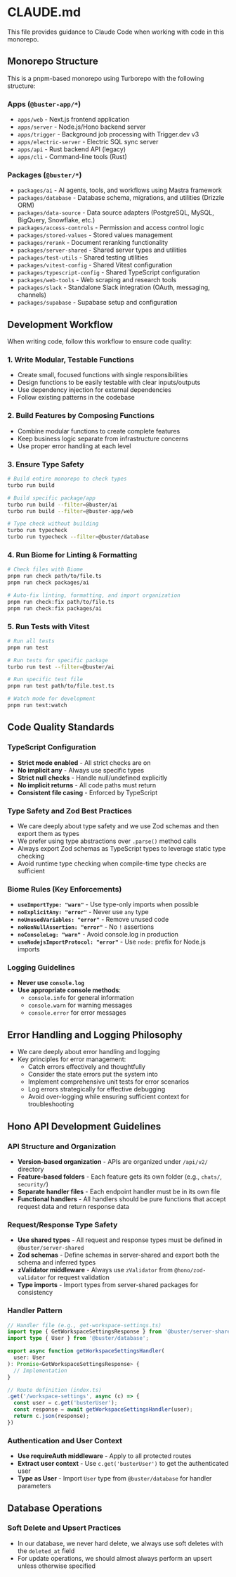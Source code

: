 # CLAUDE.md

This file provides guidance to Claude Code when working with code in this monorepo.

## Monorepo Structure

This is a pnpm-based monorepo using Turborepo with the following structure:

### Apps (`@buster-app/*`)
- `apps/web` - Next.js frontend application
- `apps/server` - Node.js/Hono backend server  
- `apps/trigger` - Background job processing with Trigger.dev v3
- `apps/electric-server` - Electric SQL sync server
- `apps/api` - Rust backend API (legacy)
- `apps/cli` - Command-line tools (Rust)

### Packages (`@buster/*`)
- `packages/ai` - AI agents, tools, and workflows using Mastra framework
- `packages/database` - Database schema, migrations, and utilities (Drizzle ORM)
- `packages/data-source` - Data source adapters (PostgreSQL, MySQL, BigQuery, Snowflake, etc.)
- `packages/access-controls` - Permission and access control logic
- `packages/stored-values` - Stored values management
- `packages/rerank` - Document reranking functionality
- `packages/server-shared` - Shared server types and utilities
- `packages/test-utils` - Shared testing utilities
- `packages/vitest-config` - Shared Vitest configuration
- `packages/typescript-config` - Shared TypeScript configuration
- `packages/web-tools` - Web scraping and research tools
- `packages/slack` - Standalone Slack integration (OAuth, messaging, channels)
- `packages/supabase` - Supabase setup and configuration

## Development Workflow

When writing code, follow this workflow to ensure code quality:

### 1. Write Modular, Testable Functions
- Create small, focused functions with single responsibilities
- Design functions to be easily testable with clear inputs/outputs
- Use dependency injection for external dependencies
- Follow existing patterns in the codebase

### 2. Build Features by Composing Functions
- Combine modular functions to create complete features
- Keep business logic separate from infrastructure concerns
- Use proper error handling at each level

### 3. Ensure Type Safety
```bash
# Build entire monorepo to check types
turbo run build

# Build specific package/app
turbo run build --filter=@buster/ai
turbo run build --filter=@buster-app/web

# Type check without building
turbo run typecheck
turbo run typecheck --filter=@buster/database
```

### 4. Run Biome for Linting & Formatting
```bash
# Check files with Biome
pnpm run check path/to/file.ts
pnpm run check packages/ai

# Auto-fix linting, formatting, and import organization
pnpm run check:fix path/to/file.ts
pnpm run check:fix packages/ai
```

### 5. Run Tests with Vitest
```bash
# Run all tests
pnpm run test

# Run tests for specific package
turbo run test --filter=@buster/ai

# Run specific test file
pnpm run test path/to/file.test.ts

# Watch mode for development
pnpm run test:watch
```

## Code Quality Standards

### TypeScript Configuration
- **Strict mode enabled** - All strict checks are on
- **No implicit any** - Always use specific types
- **Strict null checks** - Handle null/undefined explicitly
- **No implicit returns** - All code paths must return
- **Consistent file casing** - Enforced by TypeScript

### Type Safety and Zod Best Practices
- We care deeply about type safety and we use Zod schemas and then export them as types
- We prefer using type abstractions over `.parse()` method calls
- Always export Zod schemas as TypeScript types to leverage static type checking
- Avoid runtime type checking when compile-time type checks are sufficient

### Biome Rules (Key Enforcements)
- **`useImportType: "warn"`** - Use type-only imports when possible
- **`noExplicitAny: "error"`** - Never use `any` type
- **`noUnusedVariables: "error"`** - Remove unused code
- **`noNonNullAssertion: "error"`** - No `!` assertions
- **`noConsoleLog: "warn"`** - Avoid console.log in production
- **`useNodejsImportProtocol: "error"`** - Use `node:` prefix for Node.js imports

### Logging Guidelines
- **Never use `console.log`**
- **Use appropriate console methods**:
  - `console.info` for general information
  - `console.warn` for warning messages
  - `console.error` for error messages

## Error Handling and Logging Philosophy
- We care deeply about error handling and logging
- Key principles for error management:
  - Catch errors effectively and thoughtfully
  - Consider the state errors put the system into
  - Implement comprehensive unit tests for error scenarios
  - Log errors strategically for effective debugging
  - Avoid over-logging while ensuring sufficient context for troubleshooting

## Hono API Development Guidelines

### API Structure and Organization
- **Version-based organization** - APIs are organized under `/api/v2/` directory
- **Feature-based folders** - Each feature gets its own folder (e.g., `chats/`, `security/`)
- **Separate handler files** - Each endpoint handler must be in its own file
- **Functional handlers** - All handlers should be pure functions that accept request data and return response data

### Request/Response Type Safety
- **Use shared types** - All request and response types must be defined in `@buster/server-shared`
- **Zod schemas** - Define schemas in server-shared and export both the schema and inferred types
- **zValidator middleware** - Always use `zValidator` from `@hono/zod-validator` for request validation
- **Type imports** - Import types from server-shared packages for consistency

### Handler Pattern
```typescript
// Handler file (e.g., get-workspace-settings.ts)
import type { GetWorkspaceSettingsResponse } from '@buster/server-shared/security';
import type { User } from '@buster/database';

export async function getWorkspaceSettingsHandler(
  user: User
): Promise<GetWorkspaceSettingsResponse> {
  // Implementation
}

// Route definition (index.ts)
.get('/workspace-settings', async (c) => {
  const user = c.get('busterUser');
  const response = await getWorkspaceSettingsHandler(user);
  return c.json(response);
})
```

### Authentication and User Context
- **Use requireAuth middleware** - Apply to all protected routes
- **Extract user context** - Use `c.get('busterUser')` to get the authenticated user
- **Type as User** - Import `User` type from `@buster/database` for handler parameters

## Database Operations

### Soft Delete and Upsert Practices
- In our database, we never hard delete, we always use soft deletes with the `deleted_at` field
- For update operations, we should almost always perform an upsert unless otherwise specified
